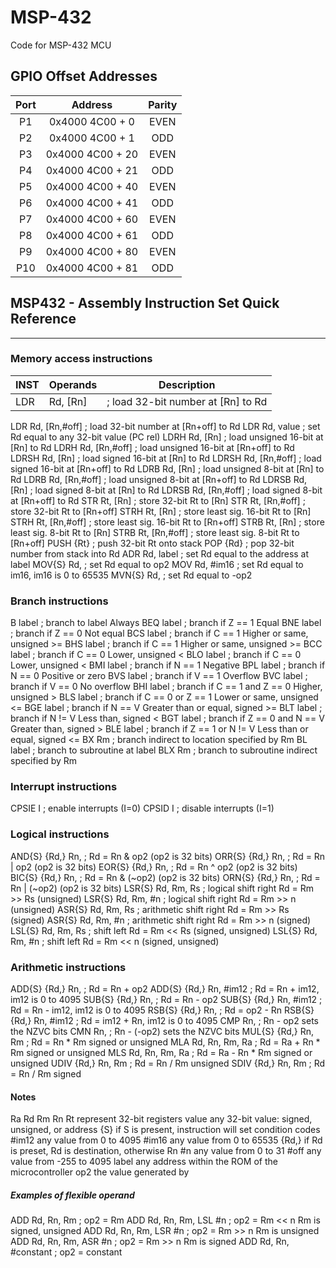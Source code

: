 # MSP-432
Code for MSP-432 MCU

## GPIO Offset Addresses
| Port |      Address     | Parity |
|:----:|:----------------:|:------:|
|  P1  | 0x4000 4C00 + 0  |  EVEN  |
|  P2  | 0x4000 4C00 + 1  |  ODD   |
|  P3  | 0x4000 4C00 + 20 |  EVEN  |
|  P4  | 0x4000 4C00 + 21 |  ODD   |
|  P5  | 0x4000 4C00 + 40 |  EVEN  |
|  P6  | 0x4000 4C00 + 41 |  ODD   |
|  P7  | 0x4000 4C00 + 60 |  EVEN  |
|  P8  | 0x4000 4C00 + 61 |  ODD   |
|  P9  | 0x4000 4C00 + 80 |  EVEN  |
|  P10 | 0x4000 4C00 + 81 |  ODD   |

## MSP432 - Assembly Instruction Set Quick Reference
***
### Memory access instructions
| INST | Operands | Description |
|------|----------|-------------|
LDR | Rd,		[Rn]				|; load 32-bit number at [Rn] to Rd
LDR			Rd,		[Rn,#off]		; load 32-bit number at [Rn+off] to Rd
LDR			Rd,		value				; set Rd equal to any 32-bit value (PC rel)
LDRH		Rd,		[Rn]				; load unsigned 16-bit at [Rn] to Rd
LDRH		Rd,		[Rn,#off]		; load unsigned 16-bit at [Rn+off] to Rd
LDRSH		Rd,		[Rn]				; load signed 16-bit at [Rn] to Rd
LDRSH		Rd,		[Rn,#off]		; load signed 16-bit at [Rn+off] to Rd
LDRB		Rd,		[Rn]				; load unsigned 8-bit at [Rn] to Rd
LDRB		Rd,		[Rn,#off]		; load unsigned 8-bit at [Rn+off] to Rd
LDRSB		Rd,		[Rn]				; load signed 8-bit at [Rn] to Rd
LDRSB		Rd,		[Rn,#off]		; load signed 8-bit at [Rn+off] to Rd
STR			Rt,		[Rn]				; store 32-bit Rt to [Rn]
STR			Rt,		[Rn,#off]		; store 32-bit Rt to [Rn+off]
STRH		Rt,		[Rn]				; store least sig. 16-bit Rt to [Rn]
STRH		Rt,		[Rn,#off]		; store least sig. 16-bit Rt to [Rn+off]
STRB		Rt,		[Rn]				; store least sig. 8-bit Rt to [Rn]
STRB		Rt,		[Rn,#off]		; store least sig. 8-bit Rt to [Rn+off]
PUSH		{Rt}							; push 32-bit Rt onto stack
POP			{Rd}							; pop 32-bit number from stack into Rd
ADR			Rd, label					; set Rd equal to the address at label
MOV{S}	Rd, <op2>					; set Rd equal to op2
MOV			Rd, #im16					; set Rd equal to im16, im16 is 0 to 65535
MVN{S}	Rd, <op2>					; set Rd equal to -op2

### Branch instructions
B			label		; branch to label		Always
BEQ		label		; branch if Z == 1	Equal
BNE		label		; branch if Z == 0	Not equal
BCS		label		; branch if C == 1	Higher or same, unsigned >=
BHS		label		; branch if C == 1	Higher or same, unsigned >=
BCC		label		; branch if C == 0	Lower, unsigned <
BLO		label		; branch if C == 0	Lower, unsigned <
BMI		label		; branch if N == 1	Negative
BPL		label		; branch if N == 0	Positive or zero
BVS		label		; branch if V == 1	Overflow
BVC		label		; branch if V == 0	No overflow
BHI		label		; branch if C == 1 and Z == 0	Higher, unsigned >
BLS		label		; branch if C == 0 or  Z == 1	Lower or same, unsigned <=
BGE		label		; branch if N == V	Greater than or equal, signed >=
BLT		label		; branch if N != V	Less than, signed <
BGT		label		; branch if Z == 0 and N == V	Greater than, signed >
BLE		label		; branch if Z == 1 or N != V	Less than or equal, signed <=
BX		Rm			; branch indirect to location specified by Rm
BL		label		; branch to subroutine at label
BLX		Rm			; branch to subroutine indirect specified by Rm

### Interrupt instructions
CPSIE		I		; enable interrupts (I=0)
CPSID		I		; disable interrupts (I=1)

### Logical instructions
AND{S}	{Rd,}	Rn, <op2>		; Rd = Rn & op2			(op2 is 32 bits)
ORR{S}	{Rd,}	Rn, <op2>		; Rd = Rn | op2			(op2 is 32 bits)
EOR{S}	{Rd,}	Rn, <op2>		; Rd = Rn ^ op2			(op2 is 32 bits)
BIC{S}	{Rd,}	Rn, <op2>		; Rd = Rn & (~op2)	(op2 is 32 bits)
ORN{S}	{Rd,}	Rn, <op2>		; Rd = Rn | (~op2)	(op2 is 32 bits)
LSR{S}	Rd, Rm, Rs				; logical shift right Rd = Rm >> Rs		(unsigned)
LSR{S}	Rd, Rm, #n				; logical shift right Rd = Rm >> n		(unsigned)
ASR{S}	Rd, Rm, Rs				; arithmetic shift right Rd = Rm >> Rs		(signed)
ASR{S}	Rd, Rm, #n				; arithmetic shift right Rd = Rm >> n		(signed)
LSL{S}	Rd, Rm, Rs				; shift left Rd = Rm << Rs		(signed, unsigned)
LSL{S}	Rd, Rm, #n				; shift left Rd = Rm << n		(signed, unsigned)

### Arithmetic instructions
ADD{S}	{Rd,}	Rn, <op2>		; Rd = Rn + op2
ADD{S}	{Rd,}	Rn, #im12		; Rd = Rn + im12, im12 is 0 to 4095
SUB{S}	{Rd,}	Rn, <op2>		; Rd = Rn - op2
SUB{S}	{Rd,}	Rn, #im12		; Rd = Rn - im12, im12 is 0 to 4095
RSB{S}	{Rd,}	Rn, <op2>		; Rd = op2 - Rn
RSB{S}	{Rd,}	Rn, #im12		; Rd = im12 + Rn, im12 is 0 to 4095
CMP			Rn, <op2>					; Rn - op2		sets the NZVC bits
CMN			Rn, <op2>					; Rn - (-op2)		sets the NZVC bits
MUL{S}	{Rd,}	Rn, Rm			; Rd = Rn * Rm		signed or unsigned
MLA			Rd, Rn, Rm, Ra		; Rd = Ra + Rn * Rm		signed or unsigned
MLS			Rd, Rn, Rm, Ra		; Rd = Ra - Rn * Rm		signed or unsigned
UDIV		{Rd,}	Rn, Rm			; Rd = Rn / Rm		unsigned
SDIV		{Rd,}	Rn, Rm			; Rd = Rn / Rm		signed

#### Notes
Ra Rd Rm Rn Rt	represent 32-bit registers
value		any 32-bit value: signed, unsigned, or address
{S}			if S is present, instruction will set condition codes
\#im12	any value from 0 to 4095
\#im16	any value from 0 to 65535
{Rd,}		if Rd is preset, Rd is destination, otherwise Rn
\#n			any value from 0 to 31
\#off		any value from -255 to 4095
label		any address within the ROM of the microcontroller
op2			the value generated by <op2>

##### Examples of flexible operand <op2>
ADD	Rd,	Rn,	Rm					; op2 = Rm
ADD	Rd,	Rn,	Rm, LSL #n	; op2 = Rm << n		Rm is signed, unsigned
ADD	Rd,	Rn,	Rm, LSR #n	; op2 = Rm >> n		Rm is unsigned
ADD	Rd,	Rn,	Rm, ASR #n	; op2 = Rm >> n		Rm is signed
ADD	Rd,	Rn,	#constant		; op2 = constant
